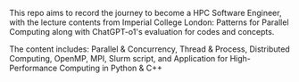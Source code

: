 
This repo aims to record the journey to become a HPC Software Engineer, with the lecture contents from Imperial College London: Patterns for Parallel Computing along with ChatGPT-o1's evaluation for codes and concepts.

The content includes: Parallel & Concurrency, Thread & Process, Distributed Computing, OpenMP, MPI, Slurm script, and Application for High-Performance Computing in Python & C++
